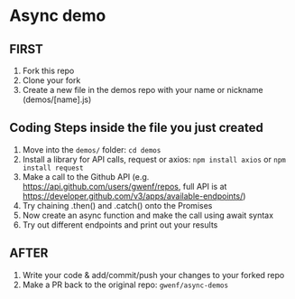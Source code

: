 # Async demo

## FIRST

1. Fork this repo
1. Clone your fork
1. Create a new file in the demos repo with your name or nickname (demos/[name].js)

## Coding Steps inside the file you just created

1. Move into the `demos/` folder: `cd demos`
1. Install a library for API calls, request or axios: `npm install axios` or `npm install request`
1. Make a call to the Github API (e.g. https://api.github.com/users/gwenf/repos, full API is at https://developer.github.com/v3/apps/available-endpoints/)
1. Try chaining .then() and .catch() onto the Promises
1. Now create an async function and make the call using await syntax
1. Try out different endpoints and print out your results

## AFTER

1. Write your code & add/commit/push your changes to your forked repo
1. Make a PR back to the original repo: `gwenf/async-demos`
